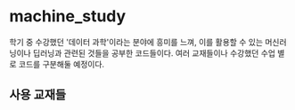 # machine_study

학기 중 수강했던 '데이터 과학'이라는 분야에 흥미를 느껴, 
이를 활용할 수 있는 머신러닝이나 딥러닝과 관련된 것들을 공부한 코드들이다.
여러 교재들이나 수강했던 수업 별로 코드를 구분해둘 예정이다.

## 사용 교재들

